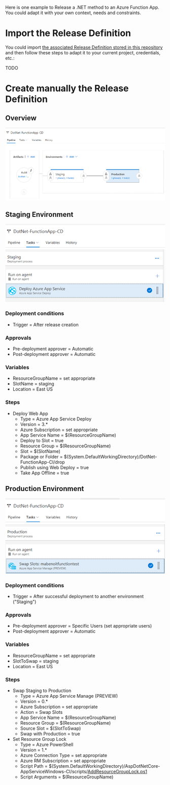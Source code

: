 Here is one example to Release a .NET method to an Azure Function App. You could adapt it with your own context, needs and constraints.

# Import the Release Definition

You could import [the associated Release Definition stored in this repository](/vsts/DotNet-FunctionApp-CD.json) and then follow these steps to adapt it to your current project, credentials, etc.:

TODO

# Create manually the Release Definition

## Overview
![Release Overview](/docs/imgs/DotNet-FunctionApp-CD.PNG)

## Staging Environment
![Staging Release Overview](/docs/imgs/DotNet-FunctionApp-CD-Staging.PNG)

### Deployment conditions
- Trigger = After release creation

### Approvals
- Pre-deployment approver = Automatic
- Post-deployment approver = Automatic

### Variables
- ResourceGroupName = set appropriate
- SlotName = staging
- Location = East US

### Steps 
- Deploy Web App
  - Type = Azure App Service Deploy
  - Version = 3.*
  - Azure Subscription = set appropriate
  - App Service Name = $(ResourceGroupName)
  - Deploy to Slot = true
  - Resource Group = $(ResourceGroupName)
  - Slot = $(SlotName)
  - Package or Folder = $(System.DefaultWorkingDirectory)/DotNet-FunctionApp-CI/drop
  - Publish using Web Deploy = true
  - Take App Offline = true

## Production Environment
![Production Release Overview](/docs/imgs/DotNet-FunctionApp-CD-Production.PNG)

### Deployment conditions
- Trigger = After successful deployment to another environment ("Staging")

### Approvals
- Pre-deployment approver = Specific Users (set appropriate users)
- Post-deployment approver = Automatic

### Variables
- ResourceGroupName = set appropriate
- SlotToSwap = staging
- Location = East US

### Steps
- Swap Staging to Production
  - Type = Azure App Service Manage (PREVIEW)
  - Version = 0.*
  - Azure Subscription = set appropriate
  - Action = Swap Slots
  - App Service Name = $(ResourceGroupName)
  - Resource Group = $(ResourceGroupName)
  - Source Slot = $(SlotToSwap)
  - Swap with Production = true
- Set Resource Group Lock
  - Type = Azure PowerShell
  - Version = 1.*
  - Azure Connection Type = set appropriate
  - Azure RM Subscription = set appropriate
  - Script Path = $(System.DefaultWorkingDirectory)/AspDotNetCore-AppServiceWindows-CI/scripts/[AddResourceGroupLock.ps1](../infra/scripts/AddResourceGroupLock.ps1)
  - Script Arguments = $(ResourceGroupName)